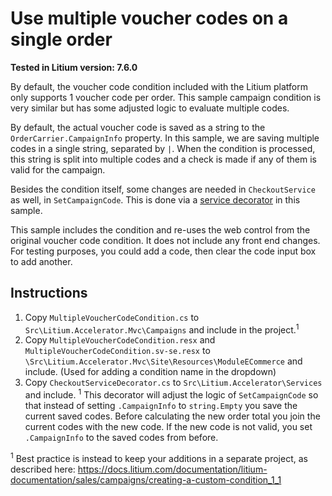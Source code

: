 # Use multiple voucher codes on a single order

**Tested in Litium version: 7.6.0**

By default, the voucher code condition included with the Litium platform only supports 1 voucher code per order. This sample campaign condition is very similar but has some adjusted logic to evaluate multiple codes. 

By default, the actual voucher code is saved as a string to the `OrderCarrier.CampaignInfo` property. In this sample, we are saving multiple codes in a single string, separated by `|`. When the condition is processed, this string is split into multiple codes and a check is made if any of them is valid for the campaign. 

Besides the condition itself, some changes are needed in `CheckoutService` as well, in `SetCampaignCode`. This is done via a [service decorator](https://docs.litium.com/documentation/architecture/dependency-injection/service-decorator) in this sample. 

This sample includes the condition and re-uses the web control from the original voucher code condition. It does not include any front end changes. For testing purposes, you could add a code, then clear the code input box to add another. 

## Instructions

1. Copy `MultipleVoucherCodeCondition.cs` to `Src\Litium.Accelerator.Mvc\Campaigns` and include in the project.<sup>1</sup> 
1. Copy `MultipleVoucherCodeCondition.resx` and `MultipleVoucherCodeCondition.sv-se.resx` to `\Src\Litium.Accelerator.Mvc\Site\Resources\ModuleECommerce` and include. (Used for adding a condition name in the dropdown)
1. Copy `CheckoutServiceDecorator.cs` to `Src\Litium.Accelerator\Services` and include. <sup>1</sup> This decorator will adjust the logic of `SetCampaignCode` so that instead of setting `.CampaignInfo` to `string.Empty` you save the current saved codes. Before calculating the new order total you join the current codes with the new code. If the new code is not valid, you set `.CampaignInfo` to the saved codes from before. 

<sup>1</sup> Best practice is instead to keep your additions in a separate project, as described here: https://docs.litium.com/documentation/litium-documentation/sales/campaigns/creating-a-custom-condition_1_1